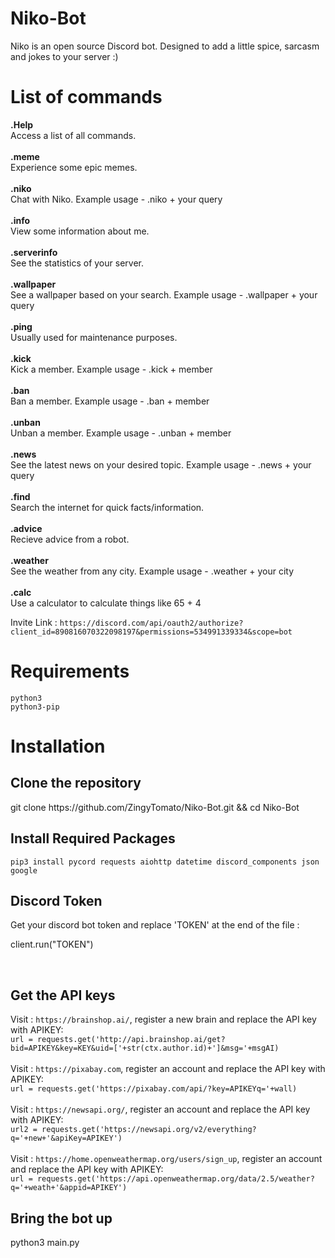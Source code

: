 # Niko-Bot
Niko is an open source Discord bot. Designed to add a little spice, sarcasm and jokes to your server :)

# List of commands
**.Help**
<br>
Access a list of all commands.
<br>
<br>
**.meme**
<br>
Experience some epic memes.
<br>
<br>
**.niko**
<br>
Chat with Niko. Example usage - .niko + your query
<br>
<br>
**.info**
<br>
View some information about me.
<br>
<br>
**.serverinfo**
<br>
See the statistics of your server.
<br>
<br>
**.wallpaper**
<br>
See a wallpaper based on your search. Example usage - .wallpaper + your query
<br>
<br>
**.ping**
<br>
Usually used for maintenance purposes.
<br>
<br>
**.kick**
<br>
Kick a member. Example usage - .kick + member
<br>
<br>
**.ban**
<br>
Ban a member. Example usage - .ban + member
<br>
<br>
**.unban**
<br>
Unban a member. Example usage - .unban + member
<br>
<br>
**.news**
<br>
See the latest news on your desired topic. Example usage - .news + your query
<br>
<br>
**.find**
<br>
Search the internet for quick facts/information.
<br>
<br>
**.advice**
<br>
Recieve advice from a robot.
<br>
<br>
**.weather**
<br>
See the weather from any city. Example usage - .weather + your city
<br>
<br>
**.calc**
<br>
Use a calculator to calculate things like 65 + 4




Invite Link : `https://discord.com/api/oauth2/authorize?client_id=890816070322098197&permissions=534991339334&scope=bot`

# Requirements
`python3`
<br>
`python3-pip`

# Installation
<h2>Clone the repository</h2>
git clone https://github.com/ZingyTomato/Niko-Bot.git && cd Niko-Bot
<br>
<h2>Install Required Packages</h2>

`pip3 install pycord requests aiohttp datetime discord_components json google`
<br>
<h2> Discord Token </h2>

Get your discord bot token and replace 'TOKEN' at the end of the file : 

client.run("TOKEN")

<br>
<h2> Get the API keys </h2>

Visit : `https://brainshop.ai/`, register a new brain and replace the API key with APIKEY:
<br>
`url = requests.get('http://api.brainshop.ai/get?bid=APIKEY&key=KEY&uid=['+str(ctx.author.id)+']&msg='+msgAI)`
<br>
<br>
Visit : `https://pixabay.com`, register an account and replace the API key with APIKEY: 
<br>
`url = requests.get('https://pixabay.com/api/?key=APIKEYq='+wall)`
<br>
<br>
Visit : `https://newsapi.org/`, register an account and replace the API key with APIKEY:
<br>
`url2 = requests.get('https://newsapi.org/v2/everything?q='+new+'&apiKey=APIKEY')`
<br>
<br>
Visit : `https://home.openweathermap.org/users/sign_up`, register an account and replace the API key with APIKEY:
<br>
`url = requests.get('https://api.openweathermap.org/data/2.5/weather?q='+weath+'&appid=APIKEY')`
<br>

<h2> Bring the bot up </h2>
python3 main.py
